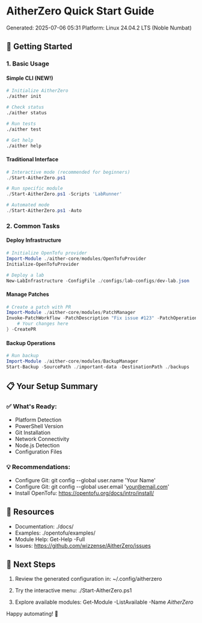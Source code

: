 # AitherZero Quick Start Guide
Generated: 2025-07-06 05:31
Platform: Linux 24.04.2 LTS (Noble Numbat)

## 🚀 Getting Started

### 1. Basic Usage

#### Simple CLI (NEW!)
```bash
# Initialize AitherZero
./aither init

# Check status
./aither status

# Run tests
./aither test

# Get help
./aither help
```

#### Traditional Interface
```powershell
# Interactive mode (recommended for beginners)
./Start-AitherZero.ps1

# Run specific module
./Start-AitherZero.ps1 -Scripts 'LabRunner'

# Automated mode
./Start-AitherZero.ps1 -Auto
```

### 2. Common Tasks

#### Deploy Infrastructure
```powershell
# Initialize OpenTofu provider
Import-Module ./aither-core/modules/OpenTofuProvider
Initialize-OpenTofuProvider

# Deploy a lab
New-LabInfrastructure -ConfigFile ./configs/lab-configs/dev-lab.json
```

#### Manage Patches
```powershell
# Create a patch with PR
Import-Module ./aither-core/modules/PatchManager
Invoke-PatchWorkflow -PatchDescription "Fix issue #123" -PatchOperation {
    # Your changes here
} -CreatePR
```

#### Backup Operations
```powershell
# Run backup
Import-Module ./aither-core/modules/BackupManager
Start-Backup -SourcePath ./important-data -DestinationPath ./backups
```

## 📋 Your Setup Summary

### ✅ What's Ready:
- Platform Detection
- PowerShell Version
- Git Installation
- Network Connectivity
- Node.js Detection
- Configuration Files

### 💡 Recommendations:
- Configure Git: git config --global user.name 'Your Name'
- Configure Git: git config --global user.email 'your@email.com'
- Install OpenTofu: https://opentofu.org/docs/intro/install/
## 🔗 Resources

- Documentation: ./docs/
- Examples: ./opentofu/examples/
- Module Help: Get-Help <ModuleName> -Full
- Issues: https://github.com/wizzense/AitherZero/issues

## 🎯 Next Steps

1. Review the generated configuration in:
   ~/.config/aitherzero

2. Try the interactive menu:
   ./Start-AitherZero.ps1

3. Explore available modules:
   Get-Module -ListAvailable -Name *AitherZero*

Happy automating! 🚀
